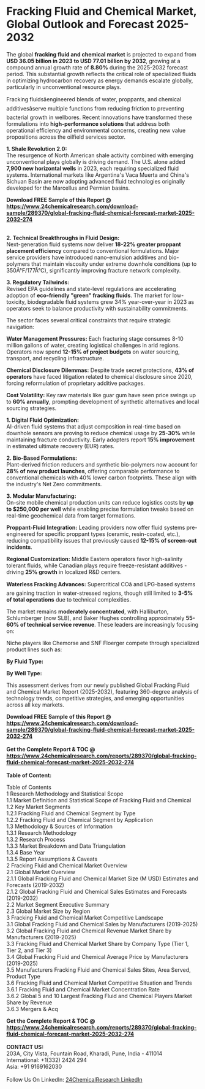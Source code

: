 <h1>Fracking Fluid and Chemical Market, Global Outlook and Forecast 2025-2032</h1><p>The global <strong>fracking fluid and chemical market</strong> is projected to expand from <strong>USD 36.05 billion in 2023 to USD 77.01 billion by 2032</strong>, growing at a compound annual growth rate of <strong>8.80%</strong> during the 2025-2032 forecast period. This substantial growth reflects the critical role of specialized fluids in optimizing hydrocarbon recovery as energy demands escalate globally, particularly in unconventional resource plays.</p><p>Fracking fluidsâengineered blends of water, proppants, and chemical additivesâserve multiple functions from reducing friction to preventing bacterial growth in wellbores. Recent innovations have transformed these formulations into <strong>high-performance solutions</strong> that address both operational efficiency and environmental concerns, creating new value propositions across the oilfield services sector.</p><p><strong>1. Shale Revolution 2.0:</strong><br>
The resurgence of North American shale activity combined with emerging unconventional plays globally is driving demand. The U.S. alone added <strong>7,900 new horizontal wells</strong> in 2023, each requiring specialized fluid systems. International markets like Argentina's Vaca Muerta and China's Sichuan Basin are now adopting advanced fluid technologies originally developed for the Marcellus and Permian basins.</p><div><b>Download FREE Sample of this Report @ 
            <a href="https://www.24chemicalresearch.com/download-sample/289370/global-fracking-fluid-chemical-forecast-market-2025-2032-274">
            https://www.24chemicalresearch.com/download-sample/289370/global-fracking-fluid-chemical-forecast-market-2025-2032-274</a></b></div><br><p><strong>2. Technical Breakthroughs in Fluid Design:</strong><br>
Next-generation fluid systems now deliver <strong>18-22% greater proppant placement efficiency</strong> compared to conventional formulations. Major service providers have introduced nano-emulsion additives and bio-polymers that maintain viscosity under extreme downhole conditions (up to 350Â°F/177Â°C), significantly improving fracture network complexity.</p><p><strong>3. Regulatory Tailwinds:</strong><br>
Revised EPA guidelines and state-level regulations are accelerating adoption of <strong>eco-friendly "green" fracking fluids</strong>. The market for low-toxicity, biodegradable fluid systems grew 34% year-over-year in 2023 as operators seek to balance productivity with sustainability commitments.</p><p>The sector faces several critical constraints that require strategic navigation:</p><p><strong>Water Management Pressures:</strong> Each fracturing stage consumes 8-10 million gallons of water, creating logistical challenges in arid regions. Operators now spend <strong>12-15% of project budgets</strong> on water sourcing, transport, and recycling infrastructure.</p><p><strong>Chemical Disclosure Dilemmas:</strong> Despite trade secret protections, <strong>43% of operators</strong> have faced litigation related to chemical disclosure since 2020, forcing reformulation of proprietary additive packages.</p><p><strong>Cost Volatility:</strong> Key raw materials like guar gum have seen price swings up to <strong>60% annually</strong>, prompting development of synthetic alternatives and local sourcing strategies.</p><p><strong>1. Digital Fluid Optimization:</strong><br>
AI-driven fluid systems that adjust composition in real-time based on downhole sensors are proving to reduce chemical usage by <strong>25-30%</strong> while maintaining fracture conductivity. Early adopters report <strong>15% improvement</strong> in estimated ultimate recovery (EUR) rates.</p><p><strong>2. Bio-Based Formulations:</strong><br>
Plant-derived friction reducers and synthetic bio-polymers now account for <strong>28% of new product launches</strong>, offering comparable performance to conventional chemicals with 40% lower carbon footprints. These align with the industry's Net Zero commitments.</p><p><strong>3. Modular Manufacturing:</strong><br>
On-site mobile chemical production units can reduce logistics costs by <strong>up to $250,000 per well</strong> while enabling precise formulation tweaks based on real-time geochemical data from target formations.</p><p><strong>Proppant-Fluid Integration:</strong> Leading providers now offer fluid systems pre-engineered for specific proppant types (ceramic, resin-coated, etc.), reducing compatibility issues that previously caused <strong>12-15% of screen-out incidents</strong>.</p><p><strong>Regional Customization:</strong> Middle Eastern operators favor high-salinity tolerant fluids, while Canadian plays require freeze-resistant additives - driving <strong>25% growth</strong> in localized R&amp;D centers.</p><p><strong>Waterless Fracking Advances:</strong> Supercritical COâ and LPG-based systems are gaining traction in water-stressed regions, though still limited to <strong>3-5% of total operations</strong> due to technical complexities.</p><p>The market remains <strong>moderately concentrated</strong>, with Halliburton, Schlumberger (now SLB), and Baker Hughes controlling approximately <strong>55-60% of technical service revenue</strong>. These leaders are increasingly focusing on:</p><p>Niche players like Chemorse and SNF Floerger compete through specialized product lines such as:</p><p><strong>By Fluid Type:</strong></p><p><strong>By Well Type:</strong></p><p>This assessment derives from our newly published Global Fracking Fluid and Chemical Market Report (2025-2032), featuring 360-degree analysis of technology trends, competitive strategies, and emerging opportunities across all key markets.</p><div><b>Download FREE Sample of this Report @ 
            <a href="https://www.24chemicalresearch.com/download-sample/289370/global-fracking-fluid-chemical-forecast-market-2025-2032-274">
            https://www.24chemicalresearch.com/download-sample/289370/global-fracking-fluid-chemical-forecast-market-2025-2032-274</a></b></div><br><div><b>Get the Complete Report & TOC @ 
            <a href="https://www.24chemicalresearch.com/reports/289370/global-fracking-fluid-chemical-forecast-market-2025-2032-274">
            https://www.24chemicalresearch.com/reports/289370/global-fracking-fluid-chemical-forecast-market-2025-2032-274</a></b></div><br>
            <b>Table of Content:</b><p>Table of Contents<br />
1 Research Methodology and Statistical Scope<br />
1.1 Market Definition and Statistical Scope of Fracking Fluid and Chemical<br />
1.2 Key Market Segments<br />
1.2.1 Fracking Fluid and Chemical Segment by Type<br />
1.2.2 Fracking Fluid and Chemical Segment by Application<br />
1.3 Methodology & Sources of Information<br />
1.3.1 Research Methodology<br />
1.3.2 Research Process<br />
1.3.3 Market Breakdown and Data Triangulation<br />
1.3.4 Base Year<br />
1.3.5 Report Assumptions & Caveats<br />
2 Fracking Fluid and Chemical Market Overview<br />
2.1 Global Market Overview<br />
2.1.1 Global Fracking Fluid and Chemical Market Size (M USD) Estimates and Forecasts (2019-2032)<br />
2.1.2 Global Fracking Fluid and Chemical Sales Estimates and Forecasts (2019-2032)<br />
2.2 Market Segment Executive Summary<br />
2.3 Global Market Size by Region<br />
3 Fracking Fluid and Chemical Market Competitive Landscape<br />
3.1 Global Fracking Fluid and Chemical Sales by Manufacturers (2019-2025)<br />
3.2 Global Fracking Fluid and Chemical Revenue Market Share by Manufacturers (2019-2025)<br />
3.3 Fracking Fluid and Chemical Market Share by Company Type (Tier 1, Tier 2, and Tier 3)<br />
3.4 Global Fracking Fluid and Chemical Average Price by Manufacturers (2019-2025)<br />
3.5 Manufacturers Fracking Fluid and Chemical Sales Sites, Area Served, Product Type<br />
3.6 Fracking Fluid and Chemical Market Competitive Situation and Trends<br />
3.6.1 Fracking Fluid and Chemical Market Concentration Rate<br />
3.6.2 Global 5 and 10 Largest Fracking Fluid and Chemical Players Market Share by Revenue<br />
3.6.3 Mergers & Acq</p><div><b>Get the Complete Report & TOC @ 
            <a href="https://www.24chemicalresearch.com/reports/289370/global-fracking-fluid-chemical-forecast-market-2025-2032-274">
            https://www.24chemicalresearch.com/reports/289370/global-fracking-fluid-chemical-forecast-market-2025-2032-274</a></b></div><br><b>CONTACT US:</b><br>
            203A, City Vista, Fountain Road, Kharadi, Pune, India - 411014<br>
            International: +1(332) 2424 294<br>
            Asia: +91 9169162030 <br><br>
            Follow Us On LinkedIn: <a href="https://www.linkedin.com/company/24chemicalresearch/">24ChemicalResearch LinkedIn</a>